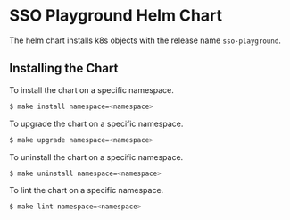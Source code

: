 # SSO Playground Helm Chart

The helm chart installs k8s objects with the release name `sso-playground`.

## Installing the Chart

To install the chart on a specific namespace.

```bash
$ make install namespace=<namespace>
```

To upgrade the chart on a specific namespace.

```bash
$ make upgrade namespace=<namespace>
```

To uninstall the chart on a specific namespace.

```bash
$ make uninstall namespace=<namespace>
```

To lint the chart on a specific namespace.

```bash
$ make lint namespace=<namespace>
```
